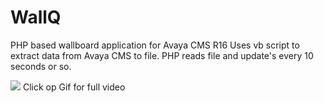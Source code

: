 # WallQ
PHP based wallboard application for Avaya CMS R16
Uses vb script to extract data from Avaya CMS to file.
PHP reads file and update's every 10 seconds or so.

[![](https://j.gifs.com/lOkN3M.gif)](https://youtu.be/RwDIc-liivw)
Click op Gif for full video
